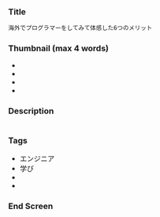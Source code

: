 ### Title

```txt
海外でプログラマーをしてみて体感した6つのメリット
```

### Thumbnail (max 4 words)

- 
- 
- 
-

### Description

```txt
```

### Tags

- エンジニア
- 学び
- 
- 

### End Screen
